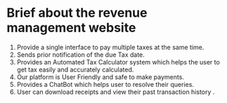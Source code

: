 
# Brief about the revenue management website

1. Provide a single interface to pay multiple taxes at the same time.
2. Sends prior notification of the due Tax date.
3. Provides an Automated Tax Calculator system which helps the user to get  tax easily and accurately calculated.
4. Our platform is User Friendly and safe to make payments.
5. Provides a ChatBot which helps user to resolve their queries.
6. User can download receipts and view their past transaction history .
